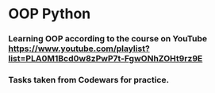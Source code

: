 # OOP Python

### Learning OOP according to the course on YouTube https://www.youtube.com/playlist?list=PLA0M1Bcd0w8zPwP7t-FgwONhZOHt9rz9E 
### Tasks taken from Codewars for practice.
